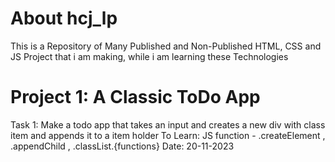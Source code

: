 # About hcj_lp
This is a Repository of Many Published and Non-Published HTML, CSS and JS Project that i am making, while i am learning these Technologies


# Project 1: A Classic ToDo App 

Task 1: Make a todo app that takes an input and creates a new div with class item and appends it to a item holder
To Learn: JS function - .createElement , .appendChild , .classList.{functions}
Date: 20-11-2023
